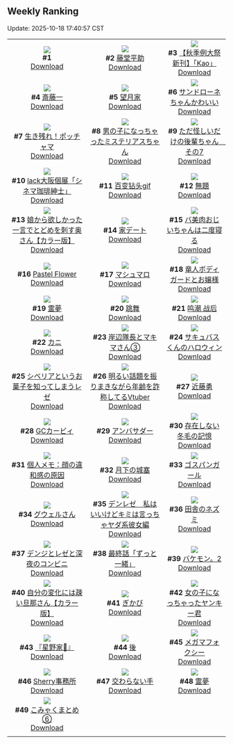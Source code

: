 ## Weekly Ranking
Update: 2025-10-18 17:40:57 CST

|      |      |      |
| :----: | :----: | :----: |
| ![](https://s.pximg.net/common/images/limit_unviewable_s.png)<br>**#1** [](https://www.pixiv.net/artworks/136197745)<br>[Download](https://s.pximg.net/common/images/limit_unviewable_s.png) | ![](https://i.pixiv.re/c/240x480/img-master/img/2025/10/11/00/00/35/136114446_p0_master1200.jpg)<br>**#2** [藤堂平助](https://www.pixiv.net/artworks/136114446)<br>[Download](https://i.pixiv.re/img-original/img/2025/10/11/00/00/35/136114446_p0.png) | ![](https://i.pixiv.re/c/240x480/img-master/img/2025/10/12/00/00/57/136156571_p0_master1200.jpg)<br>**#3** [【秋季例大祭新刊】「Kao」](https://www.pixiv.net/artworks/136156571)<br>[Download](https://i.pixiv.re/img-original/img/2025/10/12/00/00/57/136156571_p0.jpg) |
| ![](https://i.pixiv.re/c/240x480/img-master/img/2025/10/13/00/00/17/136201027_p0_master1200.jpg)<br>**#4** [斎藤一](https://www.pixiv.net/artworks/136201027)<br>[Download](https://i.pixiv.re/img-original/img/2025/10/13/00/00/17/136201027_p0.jpg) | ![](https://i.pixiv.re/c/240x480/img-master/img/2025/10/13/17/16/49/136227044_p0_master1200.jpg)<br>**#5** [望月家](https://www.pixiv.net/artworks/136227044)<br>[Download](https://i.pixiv.re/img-original/img/2025/10/13/17/16/49/136227044_p0.jpg) | ![](https://i.pixiv.re/c/240x480/img-master/img/2025/10/12/00/00/15/136156397_p0_master1200.jpg)<br>**#6** [サンドローネちゃんかわいい](https://www.pixiv.net/artworks/136156397)<br>[Download](https://i.pixiv.re/img-original/img/2025/10/12/00/00/15/136156397_p0.png) |
| ![](https://i.pixiv.re/c/240x480/img-master/img/2025/10/13/14/54/55/136222800_p0_master1200.jpg)<br>**#7** [生き残れ！ポッチャマ](https://www.pixiv.net/artworks/136222800)<br>[Download](https://i.pixiv.re/img-original/img/2025/10/13/14/54/55/136222800_p0.jpg) | ![](https://i.pixiv.re/c/240x480/img-master/img/2025/10/12/00/00/29/136156477_p0_master1200.jpg)<br>**#8** [男の子になっちゃったミステリアスちゃん](https://www.pixiv.net/artworks/136156477)<br>[Download](https://i.pixiv.re/img-original/img/2025/10/12/00/00/29/136156477_p0.jpg) | ![](https://i.pixiv.re/c/240x480/img-master/img/2025/10/12/09/47/50/136169679_p0_master1200.jpg)<br>**#9** [ただ怪しいだけの後輩ちゃん　その7](https://www.pixiv.net/artworks/136169679)<br>[Download](https://i.pixiv.re/img-original/img/2025/10/12/09/47/50/136169679_p0.png) |
| ![](https://i.pixiv.re/c/240x480/img-master/img/2025/10/13/00/00/15/136201011_p0_master1200.jpg)<br>**#10** [lack大阪個展「シネマ珈琲紳士」](https://www.pixiv.net/artworks/136201011)<br>[Download](https://i.pixiv.re/img-original/img/2025/10/13/00/00/15/136201011_p0.jpg) | ![](https://i.pixiv.re/c/240x480/img-master/img/2025/10/12/00/42/35/136158677_master1200.jpg)<br>**#11** [百变钻头gif](https://www.pixiv.net/artworks/136158677)<br>[Download](https://www.pixiv.net/artworks/136158677) | ![](https://i.pixiv.re/c/240x480/img-master/img/2025/10/11/22/12/38/136151422_p0_master1200.jpg)<br>**#12** [無題](https://www.pixiv.net/artworks/136151422)<br>[Download](https://i.pixiv.re/img-original/img/2025/10/11/22/12/38/136151422_p0.png) |
| ![](https://i.pixiv.re/c/240x480/img-master/img/2025/10/12/00/02/11/136156724_p0_master1200.jpg)<br>**#13** [娘から欲しかった一言でとどめを刺す奥さん【カラー版】](https://www.pixiv.net/artworks/136156724)<br>[Download](https://i.pixiv.re/img-original/img/2025/10/12/00/02/11/136156724_p0.jpg) | ![](https://i.pixiv.re/c/240x480/img-master/img/2025/10/12/15/27/17/136179049_p0_master1200.jpg)<br>**#14** [家デート](https://www.pixiv.net/artworks/136179049)<br>[Download](https://i.pixiv.re/img-original/img/2025/10/12/15/27/17/136179049_p0.png) | ![](https://i.pixiv.re/c/240x480/img-master/img/2025/10/11/00/02/03/136114687_p0_master1200.jpg)<br>**#15** [バ美肉おじいちゃんは二度寝る](https://www.pixiv.net/artworks/136114687)<br>[Download](https://i.pixiv.re/img-original/img/2025/10/11/00/02/03/136114687_p0.jpg) |
| ![](https://i.pixiv.re/c/240x480/img-master/img/2025/10/12/01/06/48/136159613_p0_master1200.jpg)<br>**#16** [Pastel Flower](https://www.pixiv.net/artworks/136159613)<br>[Download](https://i.pixiv.re/img-original/img/2025/10/12/01/06/48/136159613_p0.png) | ![](https://i.pixiv.re/c/240x480/img-master/img/2025/10/11/00/00/26/136114391_p0_master1200.jpg)<br>**#17** [マシュマロ](https://www.pixiv.net/artworks/136114391)<br>[Download](https://i.pixiv.re/img-original/img/2025/10/11/00/00/26/136114391_p0.jpg) | ![](https://i.pixiv.re/c/240x480/img-master/img/2025/10/11/00/08/15/136115138_p0_master1200.jpg)<br>**#18** [竜人ボディガードとお嬢様](https://www.pixiv.net/artworks/136115138)<br>[Download](https://i.pixiv.re/img-original/img/2025/10/11/00/08/15/136115138_p0.png) |
| ![](https://i.pixiv.re/c/240x480/img-master/img/2025/10/12/00/30/04/136158132_p0_master1200.jpg)<br>**#19** [霊夢](https://www.pixiv.net/artworks/136158132)<br>[Download](https://i.pixiv.re/img-original/img/2025/10/12/00/30/04/136158132_p0.jpg) | ![](https://i.pixiv.re/c/240x480/img-master/img/2025/10/12/12/25/13/136173925_p0_master1200.jpg)<br>**#20** [跳舞](https://www.pixiv.net/artworks/136173925)<br>[Download](https://i.pixiv.re/img-original/img/2025/10/12/12/25/13/136173925_p0.jpg) | ![](https://i.pixiv.re/c/240x480/img-master/img/2025/10/12/10/29/13/136170718_p0_master1200.jpg)<br>**#21** [鸣潮 战后](https://www.pixiv.net/artworks/136170718)<br>[Download](https://i.pixiv.re/img-original/img/2025/10/12/10/29/13/136170718_p0.jpg) |
| ![](https://i.pixiv.re/c/240x480/img-master/img/2025/10/12/22/20/35/136195992_p0_master1200.jpg)<br>**#22** [カニ](https://www.pixiv.net/artworks/136195992)<br>[Download](https://i.pixiv.re/img-original/img/2025/10/12/22/20/35/136195992_p0.png) | ![](https://i.pixiv.re/c/240x480/img-master/img/2025/10/12/21/18/37/136192898_p0_master1200.jpg)<br>**#23** [岸辺隊長とマキマさん③](https://www.pixiv.net/artworks/136192898)<br>[Download](https://i.pixiv.re/img-original/img/2025/10/12/21/18/37/136192898_p0.jpg) | ![](https://i.pixiv.re/c/240x480/img-master/img/2025/10/12/17/30/25/136182931_p0_master1200.jpg)<br>**#24** [サキュバスくんのハロウィン](https://www.pixiv.net/artworks/136182931)<br>[Download](https://i.pixiv.re/img-original/img/2025/10/12/17/30/25/136182931_p0.png) |
| ![](https://i.pixiv.re/c/240x480/img-master/img/2025/10/12/03/19/52/136163001_p0_master1200.jpg)<br>**#25** [シベリアというお菓子を知ってしまうレゼ](https://www.pixiv.net/artworks/136163001)<br>[Download](https://i.pixiv.re/img-original/img/2025/10/12/03/19/52/136163001_p0.jpg) | ![](https://i.pixiv.re/c/240x480/img-master/img/2025/10/12/21/22/25/136193087_p0_master1200.jpg)<br>**#26** [明るい話題を振りまきながら年齢を詐称してるVtuber](https://www.pixiv.net/artworks/136193087)<br>[Download](https://i.pixiv.re/img-original/img/2025/10/12/21/22/25/136193087_p0.png) | ![](https://i.pixiv.re/c/240x480/img-master/img/2025/10/12/15/09/12/136178609_p0_master1200.jpg)<br>**#27** [近藤勇](https://www.pixiv.net/artworks/136178609)<br>[Download](https://i.pixiv.re/img-original/img/2025/10/12/15/09/12/136178609_p0.png) |
| ![](https://i.pixiv.re/c/240x480/img-master/img/2025/10/12/22/24/23/136196181_p0_master1200.jpg)<br>**#28** [GCカービィ](https://www.pixiv.net/artworks/136196181)<br>[Download](https://i.pixiv.re/img-original/img/2025/10/12/22/24/23/136196181_p0.jpg) | ![](https://i.pixiv.re/c/240x480/img-master/img/2025/10/12/01/20/41/136160081_p0_master1200.jpg)<br>**#29** [アンバサダー](https://www.pixiv.net/artworks/136160081)<br>[Download](https://i.pixiv.re/img-original/img/2025/10/12/01/20/41/136160081_p0.png) | ![](https://i.pixiv.re/c/240x480/img-master/img/2025/10/12/10/06/12/136170163_p0_master1200.jpg)<br>**#30** [存在しない冬毛の記憶](https://www.pixiv.net/artworks/136170163)<br>[Download](https://i.pixiv.re/img-original/img/2025/10/12/10/06/12/136170163_p0.jpg) |
| ![](https://i.pixiv.re/c/240x480/img-master/img/2025/10/11/06/00/11/136122959_p0_master1200.jpg)<br>**#31** [個人メモ：顔の違和感の原因](https://www.pixiv.net/artworks/136122959)<br>[Download](https://i.pixiv.re/img-original/img/2025/10/11/06/00/11/136122959_p0.jpg) | ![](https://i.pixiv.re/c/240x480/img-master/img/2025/10/12/21/19/09/136192928_p0_master1200.jpg)<br>**#32** [月下の城塞](https://www.pixiv.net/artworks/136192928)<br>[Download](https://i.pixiv.re/img-original/img/2025/10/12/21/19/09/136192928_p0.jpg) | ![](https://i.pixiv.re/c/240x480/img-master/img/2025/10/12/19/35/46/136188095_p0_master1200.jpg)<br>**#33** [ゴスパンガール](https://www.pixiv.net/artworks/136188095)<br>[Download](https://i.pixiv.re/img-original/img/2025/10/12/19/35/46/136188095_p0.png) |
| ![](https://i.pixiv.re/c/240x480/img-master/img/2025/10/11/22/32/20/136152384_p0_master1200.jpg)<br>**#34** [グウェルさん](https://www.pixiv.net/artworks/136152384)<br>[Download](https://i.pixiv.re/img-original/img/2025/10/11/22/32/20/136152384_p0.jpg) | ![](https://i.pixiv.re/c/240x480/img-master/img/2025/10/12/23/10/00/136198519_p0_master1200.jpg)<br>**#35** [デンレゼ　私はいいけどキミは言っちゃヤダ系彼女編](https://www.pixiv.net/artworks/136198519)<br>[Download](https://i.pixiv.re/img-original/img/2025/10/12/23/10/00/136198519_p0.jpg) | ![](https://i.pixiv.re/c/240x480/img-master/img/2025/10/12/23/44/32/136200173_p0_master1200.jpg)<br>**#36** [田舎のネズミ](https://www.pixiv.net/artworks/136200173)<br>[Download](https://i.pixiv.re/img-original/img/2025/10/12/23/44/32/136200173_p0.png) |
| ![](https://i.pixiv.re/c/240x480/img-master/img/2025/10/13/00/13/36/136202081_p0_master1200.jpg)<br>**#37** [デンジとレゼと深夜のコンビニ](https://www.pixiv.net/artworks/136202081)<br>[Download](https://i.pixiv.re/img-original/img/2025/10/13/00/13/36/136202081_p0.png) | ![](https://i.pixiv.re/c/240x480/img-master/img/2025/10/13/20/46/55/136235444_p0_master1200.jpg)<br>**#38** [最終話「ずっと一緒」](https://www.pixiv.net/artworks/136235444)<br>[Download](https://i.pixiv.re/img-original/img/2025/10/13/20/46/55/136235444_p0.jpg) | ![](https://i.pixiv.re/c/240x480/img-master/img/2025/10/11/12/01/20/136130528_p0_master1200.jpg)<br>**#39** [バケモン。2](https://www.pixiv.net/artworks/136130528)<br>[Download](https://i.pixiv.re/img-original/img/2025/10/11/12/01/20/136130528_p0.png) |
| ![](https://i.pixiv.re/c/240x480/img-master/img/2025/10/11/00/07/22/136115087_p0_master1200.jpg)<br>**#40** [自分の変化には疎い旦那さん【カラー版】](https://www.pixiv.net/artworks/136115087)<br>[Download](https://i.pixiv.re/img-original/img/2025/10/11/00/07/22/136115087_p0.jpg) | ![](https://i.pixiv.re/c/240x480/img-master/img/2025/10/11/23/57/52/136156188_p0_master1200.jpg)<br>**#41** [ぎかび](https://www.pixiv.net/artworks/136156188)<br>[Download](https://i.pixiv.re/img-original/img/2025/10/11/23/57/52/136156188_p0.png) | ![](https://i.pixiv.re/c/240x480/img-master/img/2025/10/13/00/00/31/136201115_p0_master1200.jpg)<br>**#42** [女の子になっちゃったヤンキー君](https://www.pixiv.net/artworks/136201115)<br>[Download](https://i.pixiv.re/img-original/img/2025/10/13/00/00/31/136201115_p0.jpg) |
| ![](https://i.pixiv.re/c/240x480/img-master/img/2025/10/11/21/07/46/136148422_p0_master1200.jpg)<br>**#43** [『星野家🌟』](https://www.pixiv.net/artworks/136148422)<br>[Download](https://i.pixiv.re/img-original/img/2025/10/11/21/07/46/136148422_p0.png) | ![](https://i.pixiv.re/c/240x480/img-master/img/2025/10/11/21/14/52/136148751_p0_master1200.jpg)<br>**#44** [後](https://www.pixiv.net/artworks/136148751)<br>[Download](https://i.pixiv.re/img-original/img/2025/10/11/21/14/52/136148751_p0.png) | ![](https://i.pixiv.re/c/240x480/img-master/img/2025/10/12/04/21/39/136164099_p0_master1200.jpg)<br>**#45** [メガマフォクシー](https://www.pixiv.net/artworks/136164099)<br>[Download](https://i.pixiv.re/img-original/img/2025/10/12/04/21/39/136164099_p0.jpg) |
| ![](https://i.pixiv.re/c/240x480/img-master/img/2025/10/13/15/25/35/136221509_p0_master1200.jpg)<br>**#46** [Sherry事務所](https://www.pixiv.net/artworks/136221509)<br>[Download](https://i.pixiv.re/img-original/img/2025/10/13/15/25/35/136221509_p0.png) | ![](https://i.pixiv.re/c/240x480/img-master/img/2025/10/12/20/57/13/136191677_p0_master1200.jpg)<br>**#47** [交わらない手](https://www.pixiv.net/artworks/136191677)<br>[Download](https://i.pixiv.re/img-original/img/2025/10/12/20/57/13/136191677_p0.png) | ![](https://i.pixiv.re/c/240x480/img-master/img/2025/10/11/00/30/01/136116097_p0_master1200.jpg)<br>**#48** [霊夢](https://www.pixiv.net/artworks/136116097)<br>[Download](https://i.pixiv.re/img-original/img/2025/10/11/00/30/01/136116097_p0.jpg) |
| ![](https://i.pixiv.re/c/240x480/img-master/img/2025/10/13/23/51/14/136244677_p0_master1200.jpg)<br>**#49** [こみゃくまとめ⑥](https://www.pixiv.net/artworks/136244677)<br>[Download](https://i.pixiv.re/img-original/img/2025/10/13/23/51/14/136244677_p0.png) |
|      |      |
